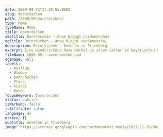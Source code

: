 ```yaml
---
date: 2009-09-23T17:28:53.000Z
slug: dornroschen
path: /2009/09/dornroschen/
type: Meme
typeName: Meme
title: Dornröschen
seoTitle: Dornröschen - Anne bloggt cardamonchai
ogTitle: Dornröschen - Anne bloggt cardamonchai
description: Dornröschen - Gesehen in Friedberg
excerpt: Eine wunderschöne Rose wächst in einem Garten im bayerischen Friedberg.
fileName: 2009-09---dornroeschen.md
ogImage: null
labels:
  - Ausflug
  - Blumen
  - Dornröschen
  - Flora
  - Floral
  - Rosen
focusKeyword: Dornröschen
status: publish
isWerbung: false
isAffiliate: false
language: de
errors: {}
subTitle: Gesehen in Friedberg
image: https://storage.googleapis.com/cardamonchai-media/2021-11-20/dornroeschen-jpeg-imagine-181808_4f4431_1024_683/640.webp
---
```


